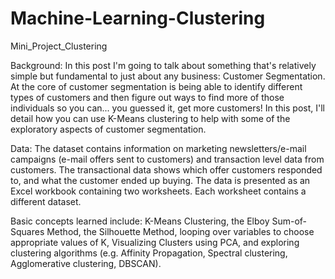 # Machine-Learning-Clustering
Mini_Project_Clustering

Background:
In this post I'm going to talk about something that's relatively simple but fundamental to just about any business: Customer Segmentation. At the core of customer segmentation is being able to identify different types of customers and then figure out ways to find more of those individuals so you can... you guessed it, get more customers! In this post, I'll detail how you can use K-Means clustering to help with some of the exploratory aspects of customer segmentation.

Data:
The dataset contains information on marketing newsletters/e-mail campaigns (e-mail offers sent to customers) and transaction level data from customers. The transactional data shows which offer customers responded to, and what the customer ended up buying. The data is presented as an Excel workbook containing two worksheets. Each worksheet contains a different dataset.

Basic concepts learned include: K-Means Clustering, the Elboy Sum-of-Squares Method, the Silhouette Method, looping over variables to choose appropriate values of K, Visualizing Clusters using PCA, and exploring clustering algorithms (e.g. Affinity Propagation, Spectral clustering, Agglomerative clustering, DBSCAN).
